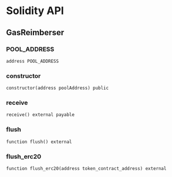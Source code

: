 # Solidity API

## GasReimberser

### POOL_ADDRESS

```solidity
address POOL_ADDRESS
```

### constructor

```solidity
constructor(address poolAddress) public
```

### receive

```solidity
receive() external payable
```

### flush

```solidity
function flush() external
```

### flush_erc20

```solidity
function flush_erc20(address token_contract_address) external
```

